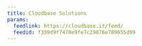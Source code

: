 ```yaml
---
title: Cloudbase Solutions
params:
  feedlink: https://cloudbase.it/feed/
  feedid: f359d9f7470e9fe7c29876e789655d99
---
```

